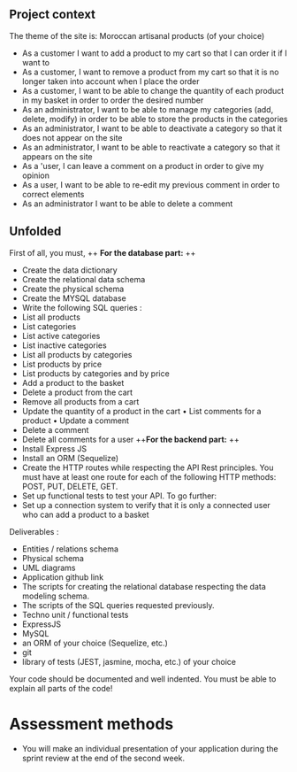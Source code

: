 ## Project context

The theme of the site is: Moroccan artisanal products (of your choice)

- As a customer I want to add a product to my cart so that I can order it if I want to
- As a customer, I want to remove a product from my cart so that it is no longer taken into account when I place the order
- As a customer, I want to be able to change the quantity of each product in my basket in order to order the desired number
- As an administrator, I want to be able to manage my categories (add, delete, modify) in order to be able to store the products in the categories
- As an administrator, I want to be able to deactivate a category so that it does not appear on the site
- As an administrator, I want to be able to reactivate a category so that it appears on the site
- As a 'user, I can leave a comment on a product in order to give my opinion
- As a user, I want to be able to re-edit my previous comment in order to correct elements
- As an administrator I want to be able to delete a comment

## **Unfolded**

First of all, you must, ++ **For the database part:** ++

- Create the data dictionary
- Create the relational data schema
- Create the physical schema
- Create the MYSQL database
- Write the following SQL queries :
- List all products
- List categories
- List active categories
- List inactive categories
- List all products by categories
- List products by price
- List products by categories and by price
- Add a product to the basket
- Delete a product from the cart
- Remove all products from a cart
- Update the quantity of a product in the cart • List comments for a product • Update a comment
- Delete a comment
- Delete all comments for a user ++**For the backend part:** ++
- Install Express JS
- Install an ORM (Sequelize)
- Create the HTTP routes while respecting the API Rest principles. You must have at least one route for each of the following HTTP methods: POST, PUT, DELETE, GET.
- Set up functional tests to test your API. To go further:
- Set up a connection system to verify that it is only a connected user who can add a product to a basket

Deliverables :

- Entities / relations schema
- Physical schema
- UML diagrams
- Application github link
- The scripts for creating the relational database respecting the data modeling schema.
- The scripts of the SQL queries requested previously.
- Techno unit / functional tests
- ExpressJS
- MySQL
- an ORM of your choice (Sequelize, etc.)
- git
- library of tests (JEST, jasmine, mocha, etc.) of your choice

Your code should be documented and well indented. You must be able to explain all parts of the code!

# Assessment methods

- You will make an individual presentation of your application during the sprint review at the end of the second week.

